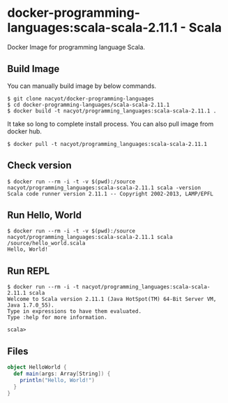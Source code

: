 # docker-programming-languages:scala-scala-2.11.1 - Scala

Docker Image for programming language Scala.

## Build Image

You can manually build image by below commands.

```
$ git clone nacyot/docker-programming-languages
$ cd docker-programming-languages/scala-scala-2.11.1
$ docker build -t nacyot/programming_languages:scala-scala-2.11.1 .
```

It take so long to complete install process. You can also pull image from docker hub.

```
$ docker pull -t nacyot/programming_languages:scala-scala-2.11.1
```

## Check version

```
$ docker run --rm -i -t -v $(pwd):/source nacyot/programming_languages:scala-scala-2.11.1 scala -version
Scala code runner version 2.11.1 -- Copyright 2002-2013, LAMP/EPFL
```

## Run Hello, World

```
$ docker run --rm -i -t -v $(pwd):/source nacyot/programming_languages:scala-scala-2.11.1 scala /source/hello_world.scala
Hello, World!
```

## Run REPL

```
$ docker run --rm -i -t nacyot/programming_languages:scala-scala-2.11.1 scala
Welcome to Scala version 2.11.1 (Java HotSpot(TM) 64-Bit Server VM, Java 1.7.0_55).
Type in expressions to have them evaluated.
Type :help for more information.

scala> 
```

## Files

```scala
object HelloWorld {
  def main(args: Array[String]) {
    println("Hello, World!")
  }
}
```
